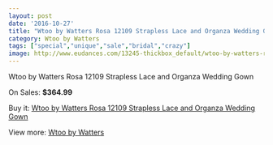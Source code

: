```yaml
---
layout: post
date: '2016-10-27'
title: "Wtoo by Watters Rosa 12109 Strapless Lace and Organza Wedding Gown"
category: Wtoo by Watters
tags: ["special","unique","sale","bridal","crazy"]
image: http://www.eudances.com/13245-thickbox_default/wtoo-by-watters-rosa-12109-strapless-lace-and-organza-wedding-gown.jpg
---
```

Wtoo by Watters Rosa 12109 Strapless Lace and Organza Wedding Gown

On Sales: **$364.99**
<a href="https://www.eudances.com/en/wtoo-by-watters/4007-wtoo-by-watters-rosa-12109-strapless-lace-and-organza-wedding-gown.html"><amp-img layout="responsive" width="600" height="600" src="//www.eudances.com/13245-thickbox_default/wtoo-by-watters-rosa-12109-strapless-lace-and-organza-wedding-gown.jpg" alt="Wtoo by Watters Rosa 12109 Strapless Lace and Organza Wedding Gown 0" /></a>
<a href="https://www.eudances.com/en/wtoo-by-watters/4007-wtoo-by-watters-rosa-12109-strapless-lace-and-organza-wedding-gown.html"><amp-img layout="responsive" width="600" height="600" src="//www.eudances.com/13246-thickbox_default/wtoo-by-watters-rosa-12109-strapless-lace-and-organza-wedding-gown.jpg" alt="Wtoo by Watters Rosa 12109 Strapless Lace and Organza Wedding Gown 1" /></a>
<a href="https://www.eudances.com/en/wtoo-by-watters/4007-wtoo-by-watters-rosa-12109-strapless-lace-and-organza-wedding-gown.html"><amp-img layout="responsive" width="600" height="600" src="//www.eudances.com/13247-thickbox_default/wtoo-by-watters-rosa-12109-strapless-lace-and-organza-wedding-gown.jpg" alt="Wtoo by Watters Rosa 12109 Strapless Lace and Organza Wedding Gown 2" /></a>

Buy it: [Wtoo by Watters Rosa 12109 Strapless Lace and Organza Wedding Gown](https://www.eudances.com/en/wtoo-by-watters/4007-wtoo-by-watters-rosa-12109-strapless-lace-and-organza-wedding-gown.html "Wtoo by Watters Rosa 12109 Strapless Lace and Organza Wedding Gown")

View more: [Wtoo by Watters](https://www.eudances.com/en/49-wtoo-by-watters "Wtoo by Watters")